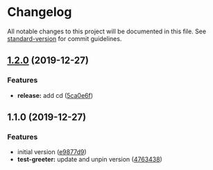 # Changelog

All notable changes to this project will be documented in this file. See [standard-version](https://github.com/conventional-changelog/standard-version) for commit guidelines.

## [1.2.0](https://github.com/overlayed-app/elements/compare/v1.1.0...v1.2.0) (2019-12-27)


### Features

* **release:** add cd ([5ca0e6f](https://github.com/overlayed-app/elements/commit/5ca0e6fbc0556a0d0f01779faf321aa01965b6e5))

## 1.1.0 (2019-12-27)


### Features

* initial version ([e9877d9](https://github.com/overlayed-app/elements/commit/e9877d9af92f93c959d8d0ce078f1490762c4e68))
* **test-greeter:** update and unpin version ([4763438](https://github.com/overlayed-app/elements/commit/4763438140e989f8d23359203d41a1cdb09390ab))
